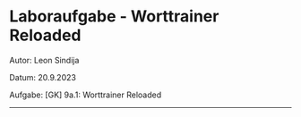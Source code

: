 # Laboraufgabe - Worttrainer Reloaded
Autor: Leon Sindija

Datum: 20.9.2023

Aufgabe: [GK] 9a.1: Worttrainer Reloaded

--- 

